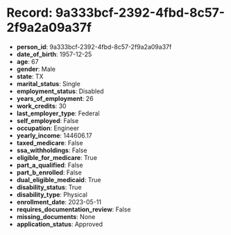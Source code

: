 # Record: 9a333bcf-2392-4fbd-8c57-2f9a2a09a37f

- **person_id**: 9a333bcf-2392-4fbd-8c57-2f9a2a09a37f
- **date_of_birth**: 1957-12-25
- **age**: 67
- **gender**: Male
- **state**: TX
- **marital_status**: Single
- **employment_status**: Disabled
- **years_of_employment**: 26
- **work_credits**: 30
- **last_employer_type**: Federal
- **self_employed**: False
- **occupation**: Engineer
- **yearly_income**: 144606.17
- **taxed_medicare**: False
- **ssa_withholdings**: False
- **eligible_for_medicare**: True
- **part_a_qualified**: False
- **part_b_enrolled**: False
- **dual_eligible_medicaid**: True
- **disability_status**: True
- **disability_type**: Physical
- **enrollment_date**: 2023-05-11
- **requires_documentation_review**: False
- **missing_documents**: None
- **application_status**: Approved